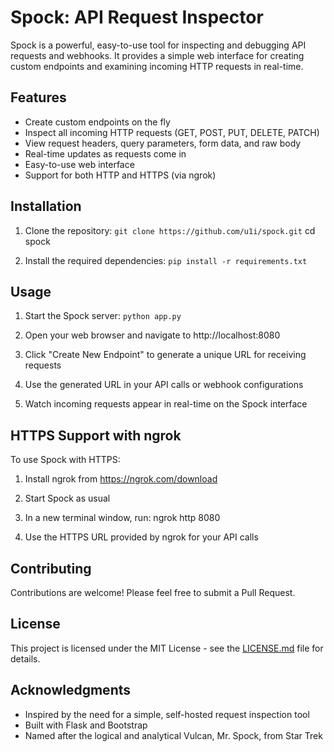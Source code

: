 # Spock: API Request Inspector

Spock is a powerful, easy-to-use tool for inspecting and debugging API requests and webhooks. It provides a simple web interface for creating custom endpoints and examining incoming HTTP requests in real-time.

## Features

- Create custom endpoints on the fly
- Inspect all incoming HTTP requests (GET, POST, PUT, DELETE, PATCH)
- View request headers, query parameters, form data, and raw body
- Real-time updates as requests come in
- Easy-to-use web interface
- Support for both HTTP and HTTPS (via ngrok)

## Installation

1. Clone the repository:
   `git clone https://github.com/u1i/spock.git`
   cd spock

2. Install the required dependencies:
   `pip install -r requirements.txt`

## Usage

1. Start the Spock server:
   `python app.py`

2. Open your web browser and navigate to http://localhost:8080

3. Click "Create New Endpoint" to generate a unique URL for receiving requests

4. Use the generated URL in your API calls or webhook configurations

5. Watch incoming requests appear in real-time on the Spock interface

## HTTPS Support with ngrok

To use Spock with HTTPS:

1. Install ngrok from https://ngrok.com/download

2. Start Spock as usual

3. In a new terminal window, run:
   ngrok http 8080

4. Use the HTTPS URL provided by ngrok for your API calls

## Contributing

Contributions are welcome! Please feel free to submit a Pull Request.

## License

This project is licensed under the MIT License - see the [LICENSE.md](LICENSE.md) file for details.

## Acknowledgments

- Inspired by the need for a simple, self-hosted request inspection tool
- Built with Flask and Bootstrap
- Named after the logical and analytical Vulcan, Mr. Spock, from Star Trek